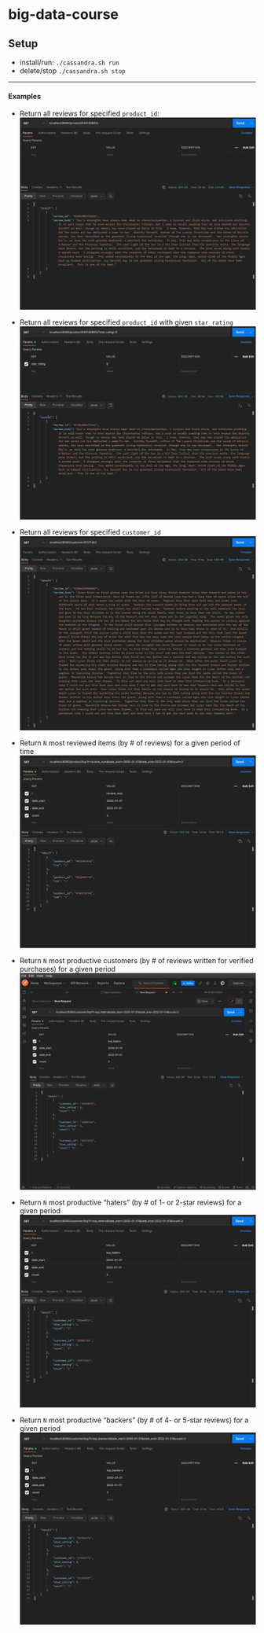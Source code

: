 # big-data-course

## Setup

- install/run:
    `./cassandra.sh run`
- delete/stop
    `./cassandra.sh stop`

--- 

#### Examples

- Return all reviews for specified `product_id`:
    ![](/res/example_1.png)

- Return all reviews for specified `product_id` with given `star_rating`
    ![](/res/example_2.png)

- Return all reviews for specified `customer_id`
    ![](/res/example_3.png)

- Return `N` most reviewed items (by # of reviews) for a given period of time
    ![](/res/example_4.png)

- Return `N` most productive customers (by # of reviews written for verified purchases) for a given period
    ![](/res/example_5.png)

- Return `N` most productive “haters” (by # of 1- or 2-star reviews) for a given period
    ![](/res/example_6.png)

- Return `N` most productive “backers” (by # of 4- or 5-star reviews) for a given period
    ![](/res/example_7.png)

